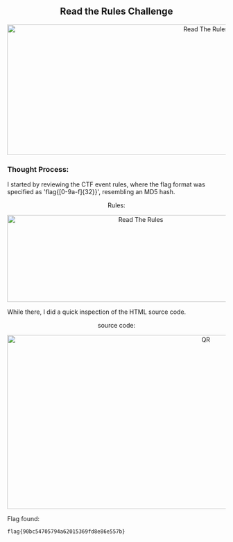 <h2 align="center"><strong>Read the Rules Challenge</strong></h2>
<p align="center">
  <img src="https://imgur.com/xsskpq7.png" alt="Read The Rules" width="900" height="300"/>
</p>

### Thought Process:
I started by reviewing the CTF event rules, where the flag format was specified as 'flag{[0-9a-f]{32}}', resembling an MD5 hash.

<p align="center">Rules:</p>
<p align="center">
  <img src="https://imgur.com/KoBuCzb.png" alt="Read The Rules" width="600" height="200"/>
</p>

While there, I did a quick inspection of the HTML source code.

<p align="center">source code:</p>
<p align="center">
  <img src="https://imgur.com/sjd9RIm.png" alt="QR" width="900" height="400"/>
</p>

Flag found: 
```
flag{90bc54705794a62015369fd8e86e557b}
```
